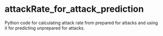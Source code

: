 # attackRate_for_attack_prediction
Python code for calculating attack rate from prepared for attacks and using it for predicting unprepared for attacks.
